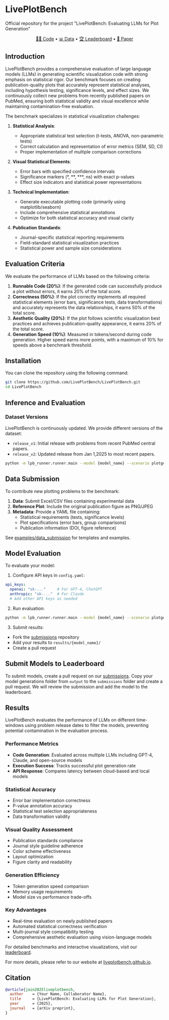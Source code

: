 # LivePlotBench
Official repository for the project "LivePlotBench: Evaluating LLMs for Plot Generation"

<p align="center">
    <a href="https://liveplotbench.github.io/">👨‍💻 Code</a> •
    <a href="https://huggingface.co/datasets/liveplotbench/">📊 Data</a> •
    <a href="https://liveplotbench.github.io/leaderboard.html">🏆 Leaderboard</a> •
    <a href="https://liveplotbench.github.io/explorer.html">📄 Paper</a> 
</p>

## Introduction
LivePlotBench provides a comprehensive evaluation of large language models (LLMs) in generating scientific visualization code with strong emphasis on statistical rigor. Our benchmark focuses on creating publication-quality plots that accurately represent statistical analyses, including hypothesis testing, significance levels, and effect sizes. We continuously collect new problems from recently published papers on PubMed, ensuring both statistical validity and visual excellence while maintaining contamination-free evaluation.

The benchmark specializes in statistical visualization challenges:
1. **Statistical Analysis**: 
   - Appropriate statistical test selection (t-tests, ANOVA, non-parametric tests)
   - Correct calculation and representation of error metrics (SEM, SD, CI)
   - Proper implementation of multiple comparison corrections

2. **Visual Statistical Elements**:
   - Error bars with specified confidence intervals
   - Significance markers (*, **, ***, ns) with exact p-values
   - Effect size indicators and statistical power representations

3. **Technical Implementation**:
   - Generate executable plotting code (primarily using matplotlib/seaborn)
   - Include comprehensive statistical annotations
   - Optimize for both statistical accuracy and visual clarity

4. **Publication Standards**:
   - Journal-specific statistical reporting requirements
   - Field-standard statistical visualization practices
   - Statistical power and sample size considerations

## Evaluation Criteria
We evaluate the performance of LLMs based on the following criteria:
1. **Runnable Code (20%)**: If the generated code can successfully produce a plot without errors, it earns 20% of the total score.
2. **Correctness (50%)**: If the plot correctly implements all required statistical elements (error bars, significance tests, data transformations) and accurately represents the data relationships, it earns 50% of the total score.
3. **Aesthetic Quality (20%)**: If the plot follows scientific visualization best practices and achieves publication-quality appearance, it earns 20% of the total score.
4. **Generation Speed (10%)**: Measured in tokens/second during code generation. Higher speed earns more points, with a maximum of 10% for speeds above a benchmark threshold.

## Installation
You can clone the repository using the following command:

```bash
git clone https://github.com/LivePlotBench/LivePlotBench.git
cd LivePlotBench
```

## Inference and Evaluation
### Dataset Versions
LivePlotBench is continuously updated. We provide different versions of the dataset:
- `release_v1`: Initial release with problems from recent PubMed central papers.
- `release_v2`: Updated release from Jan 1,2025 to most recent papers.

```bash
python -m lpb_runner.runner.main --model {model_name} --scenario plotgeneration --evaluate --release_version release_v2
```

## Data Submission
To contribute new plotting problems to the benchmark:
1. **Data**: Submit Excel/CSV files containing experimental data
2. **Reference Plot**: Include the original publication figure as PNG/JPEG
3. **Metadata**: Provide a YAML file containing:
   - Statistical requirements (tests, significance levels)
   - Plot specifications (error bars, group comparisons)
   - Publication information (DOI, figure reference)

See [examples/data_submission](./examples/data_submission/) for templates and examples.

## Model Evaluation
To evaluate your model:

1. Configure API keys in `config.yaml`:
```yaml
api_keys:
  openai: "sk-..."     # For GPT-4, ChatGPT
  anthropic: "sk-..."  # For Claude
  # Add other API keys as needed
```

2. Run evaluation:
```bash
python -m lpb_runner.runner.main --model {model_name} --scenario plotgeneration --evaluate
```

3. Submit results:
- Fork the [submissions](https://github.com/LivePlotBench/submissions) repository
- Add your results to `results/{model_name}/`
- Create a pull request

## Submit Models to Leaderboard
To submit models, create a pull request on our [submissions](https://github.com/LivePlotBench/submissions). Copy your model generations folder from `output` to the `submissions` folder and create a pull request. We will review the submission and add the model to the leaderboard.

## Results
LivePlotBench evaluates the performance of LLMs on different time-windows using problem release dates to filter the models, preventing potential contamination in the evaluation process.

### Performance Metrics
- **Code Generation**: Evaluated across multiple LLMs including GPT-4, Claude, and open-source models
- **Execution Success**: Tracks successful plot generation rate
- **API Response**: Compares latency between cloud-based and local models

### Statistical Accuracy
- Error bar implementation correctness
- P-value annotation accuracy
- Statistical test selection appropriateness
- Data transformation validity

### Visual Quality Assessment
- Publication standards compliance
- Journal style guideline adherence
- Color scheme effectiveness
- Layout optimization
- Figure clarity and readability

### Generation Efficiency
- Token generation speed comparison
- Memory usage requirements
- Model size vs performance trade-offs

### Key Advantages
- Real-time evaluation on newly published papers
- Automated statistical correctness verification
- Multi-journal style compatibility testing
- Comprehensive aesthetic evaluation using vision-language models

For detailed benchmarks and interactive visualizations, visit our [leaderboard](https://liveplotbench.github.io/leaderboard.html).

For more details, please refer to our website at [liveplotbench.github.io](https://liveplotbench.github.io).

## Citation

```bibtex
@article{jain2025liveplotbench,
  author    = {Your Name, Collaborator Name},
  title     = {LivePlotBench: Evaluating LLMs for Plot Generation},
  year      = {2025},
  journal   = {arXiv preprint},
}
```

